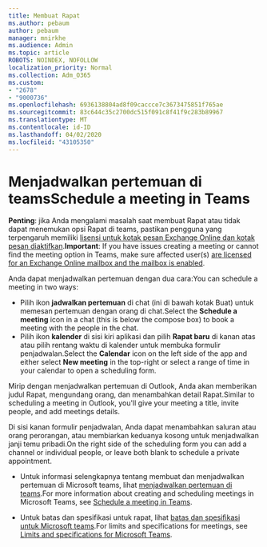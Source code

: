 ```yaml
---
title: Membuat Rapat
ms.author: pebaum
author: pebaum
manager: mnirkhe
ms.audience: Admin
ms.topic: article
ROBOTS: NOINDEX, NOFOLLOW
localization_priority: Normal
ms.collection: Adm_O365
ms.custom:
- "2678"
- "9000736"
ms.openlocfilehash: 6936138804ad8f09caccce7c3673475851f765ae
ms.sourcegitcommit: 83c644c35c2700dc515f091c8f41f9c283b89967
ms.translationtype: MT
ms.contentlocale: id-ID
ms.lasthandoff: 04/02/2020
ms.locfileid: "43105350"
---
```

# <a name="schedule-a-meeting-in-teams"></a><span data-ttu-id="9d385-102">Menjadwalkan pertemuan di teams</span><span class="sxs-lookup"><span data-stu-id="9d385-102">Schedule a meeting in Teams</span></span>

<span data-ttu-id="9d385-103">**Penting**: jika Anda mengalami masalah saat membuat Rapat atau tidak dapat menemukan opsi Rapat di teams, pastikan pengguna yang terpengaruh memiliki [lisensi untuk kotak pesan Exchange Online dan kotak pesan diaktifkan](https://docs.microsoft.com/exchange/recipients-in-exchange-online/create-user-mailboxes).</span><span class="sxs-lookup"><span data-stu-id="9d385-103">**Important**: If you have issues creating a meeting or cannot find the meeting option in Teams, make sure affected user(s) [are licensed for an Exchange Online mailbox and the mailbox is enabled](https://docs.microsoft.com/exchange/recipients-in-exchange-online/create-user-mailboxes).</span></span>

<span data-ttu-id="9d385-104">Anda dapat menjadwalkan pertemuan dengan dua cara:</span><span class="sxs-lookup"><span data-stu-id="9d385-104">You can schedule a meeting in two ways:</span></span> 

- <span data-ttu-id="9d385-105">Pilih ikon **jadwalkan pertemuan** di chat (ini di bawah kotak Buat) untuk memesan pertemuan dengan orang di chat.</span><span class="sxs-lookup"><span data-stu-id="9d385-105">Select the **Schedule a meeting** icon in a chat (this is below the compose box) to book a meeting with the people in the chat.</span></span>
- <span data-ttu-id="9d385-106">Pilih ikon **kalender** di sisi kiri aplikasi dan pilih **Rapat baru** di kanan atas atau pilih rentang waktu di kalender untuk membuka formulir penjadwalan.</span><span class="sxs-lookup"><span data-stu-id="9d385-106">Select the **Calendar** icon on the left side of the app and either select **New meeting** in the top-right or select a range of time in your calendar to open a scheduling form.</span></span>

<span data-ttu-id="9d385-107">Mirip dengan menjadwalkan pertemuan di Outlook, Anda akan memberikan judul Rapat, mengundang orang, dan menambahkan detail Rapat.</span><span class="sxs-lookup"><span data-stu-id="9d385-107">Similar to scheduling a meeting in  Outlook, you'll give your meeting a title, invite people, and add meetings details.</span></span>

<span data-ttu-id="9d385-108">Di sisi kanan formulir penjadwalan, Anda dapat menambahkan saluran atau orang perorangan, atau membiarkan keduanya kosong untuk menjadwalkan janji temu pribadi.</span><span class="sxs-lookup"><span data-stu-id="9d385-108">On the right side of the scheduling form you can add a channel or individual people, or leave both blank to schedule a private appointment.</span></span>

- <span data-ttu-id="9d385-109">Untuk informasi selengkapnya tentang membuat dan menjadwalkan pertemuan di Microsoft teams, lihat [menjadwalkan pertemuan di teams](https://support.office.com/article/Schedule-a-meeting-in-Teams-943507a9-8583-4c58-b5d2-8ec8265e04e5).</span><span class="sxs-lookup"><span data-stu-id="9d385-109">For more information about creating and scheduling meetings in Microsoft Teams, see [Schedule a meeting in Teams](https://support.office.com/article/Schedule-a-meeting-in-Teams-943507a9-8583-4c58-b5d2-8ec8265e04e5).</span></span>

- <span data-ttu-id="9d385-110">Untuk batas dan spesifikasi untuk rapat, lihat [batas dan spesifikasi untuk Microsoft teams](https://docs.microsoft.com/microsoftteams/limits-specifications-teams#meetings-and-calls).</span><span class="sxs-lookup"><span data-stu-id="9d385-110">For limits and specifications for meetings, see [Limits and specifications for Microsoft Teams](https://docs.microsoft.com/microsoftteams/limits-specifications-teams#meetings-and-calls).</span></span>
